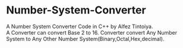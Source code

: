 # Number-System-Converter
A Number System Converter Code in C++ by Alfez Tintoiya.  
A Converter can convert Base 2 to 16.
Converter convert Any Number System to Any Other Number System(Binary,Octal,Hex,decimal).
